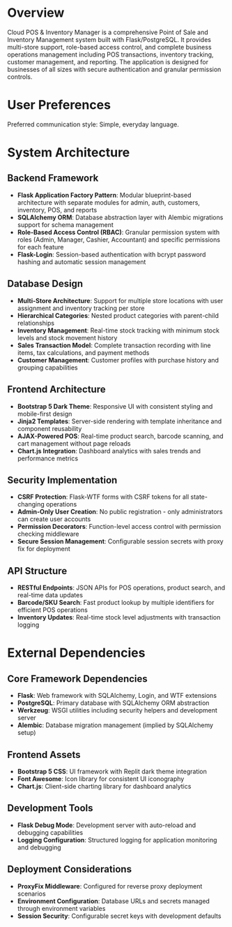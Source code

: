# Overview

Cloud POS & Inventory Manager is a comprehensive Point of Sale and Inventory Management system built with Flask/PostgreSQL. It provides multi-store support, role-based access control, and complete business operations management including POS transactions, inventory tracking, customer management, and reporting. The application is designed for businesses of all sizes with secure authentication and granular permission controls.

# User Preferences

Preferred communication style: Simple, everyday language.

# System Architecture

## Backend Framework
- **Flask Application Factory Pattern**: Modular blueprint-based architecture with separate modules for admin, auth, customers, inventory, POS, and reports
- **SQLAlchemy ORM**: Database abstraction layer with Alembic migrations support for schema management
- **Role-Based Access Control (RBAC)**: Granular permission system with roles (Admin, Manager, Cashier, Accountant) and specific permissions for each feature
- **Flask-Login**: Session-based authentication with bcrypt password hashing and automatic session management

## Database Design
- **Multi-Store Architecture**: Support for multiple store locations with user assignment and inventory tracking per store
- **Hierarchical Categories**: Nested product categories with parent-child relationships
- **Inventory Management**: Real-time stock tracking with minimum stock levels and stock movement history
- **Sales Transaction Model**: Complete transaction recording with line items, tax calculations, and payment methods
- **Customer Management**: Customer profiles with purchase history and grouping capabilities

## Frontend Architecture
- **Bootstrap 5 Dark Theme**: Responsive UI with consistent styling and mobile-first design
- **Jinja2 Templates**: Server-side rendering with template inheritance and component reusability
- **AJAX-Powered POS**: Real-time product search, barcode scanning, and cart management without page reloads
- **Chart.js Integration**: Dashboard analytics with sales trends and performance metrics

## Security Implementation
- **CSRF Protection**: Flask-WTF forms with CSRF tokens for all state-changing operations
- **Admin-Only User Creation**: No public registration - only administrators can create user accounts
- **Permission Decorators**: Function-level access control with permission checking middleware
- **Secure Session Management**: Configurable session secrets with proxy fix for deployment

## API Structure
- **RESTful Endpoints**: JSON APIs for POS operations, product search, and real-time data updates
- **Barcode/SKU Search**: Fast product lookup by multiple identifiers for efficient POS operations
- **Inventory Updates**: Real-time stock level adjustments with transaction logging

# External Dependencies

## Core Framework Dependencies
- **Flask**: Web framework with SQLAlchemy, Login, and WTF extensions
- **PostgreSQL**: Primary database with SQLAlchemy ORM abstraction
- **Werkzeug**: WSGI utilities including security helpers and development server
- **Alembic**: Database migration management (implied by SQLAlchemy setup)

## Frontend Assets
- **Bootstrap 5 CSS**: UI framework with Replit dark theme integration
- **Font Awesome**: Icon library for consistent UI iconography
- **Chart.js**: Client-side charting library for dashboard analytics

## Development Tools
- **Flask Debug Mode**: Development server with auto-reload and debugging capabilities
- **Logging Configuration**: Structured logging for application monitoring and debugging

## Deployment Considerations
- **ProxyFix Middleware**: Configured for reverse proxy deployment scenarios
- **Environment Configuration**: Database URLs and secrets managed through environment variables
- **Session Security**: Configurable secret keys with development defaults